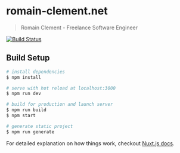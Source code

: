 # romain-clement.net

> Romain Clement - Freelance Software Engineer

[![Build Status](https://travis-ci.org/rclement/romain-clement.net.svg?branch=master)](https://travis-ci.org/rclement/romain-clement.net)

## Build Setup

``` bash
# install dependencies
$ npm install

# serve with hot reload at localhost:3000
$ npm run dev

# build for production and launch server
$ npm run build
$ npm start

# generate static project
$ npm run generate
```

For detailed explanation on how things work, checkout [Nuxt.js docs](https://nuxtjs.org).
